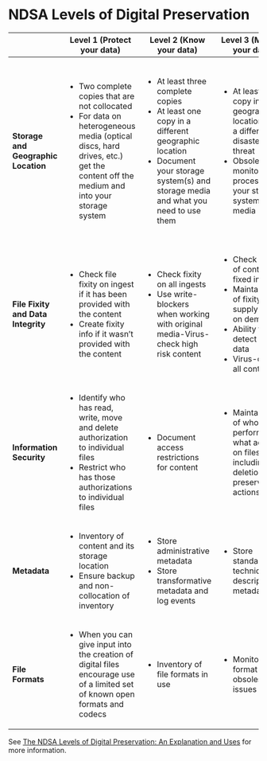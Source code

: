 # NDSA Levels of Digital Preservation
|                                     | **Level 1 (Protect your data)**                              | **Level 2 (Know your data)**                                 | **Level 3 (Monitor your data)**                              | **Level 4 (Repair your data)**                               |
| ----------------------------------- | ------------------------------------------------------------ | ------------------------------------------------------------ | ------------------------------------------------------------ | ------------------------------------------------------------ |
| **Storage and Geographic Location** | <ul><li>Two complete copies that are not collocated</li><li>For data on heterogeneous media (optical discs, hard drives, etc.) get the content off the medium and into your storage system</li></ul> | <ul><li>At least three complete copies</li><li>At least one copy in a different geographic location</li><li>Document your storage system(s) and storage media and what you need to use them</li></ul> | <ul><li>At least one copy in a geographic location with a different disaster threat</li><li>Obsolescence monitoring process for your storage system(s) and media</li></ul> | <ul><li>At least three copies in geographic locations with different disaster threats</li><li>Have a comprehensive plan in place that will keep files and metadata on currently accessible media or systems</li></ul> |
| **File Fixity and Data Integrity**  | <ul><li>Check file fixity on ingest if it has been provided with the content</li><li>Create fixity info if it wasn’t provided with the content</li></ul> | <ul><li>Check fixity on all ingests</li><li>Use write-blockers when working with original media-Virus-check high risk content</li></ul> | <ul><li>Check fixity of content at fixed intervals</li><li>Maintain logs of fixity info; supply audit on demand</li><li>Ability to detect corrupt data</li><li>Virus-check all content</li></ul> | <ul><li>Check fixity of all content in response to specific events or activities</li><li>Ability to replace/repair corrupted data</li><li>Ensure no one person has write access to all copies</li></ul> |
| **Information Security**            | <ul><li>Identify who has read, write, move and delete authorization to individual files</li><li>Restrict who has those authorizations to individual files</li></ul> | <ul><li>Document access restrictions for content</li></ul>                   | <ul><li>Maintain logs of who performed what actions on files, including deletions and preservation actions</li></ul> | <ul><li>Perform audit of logs</li></ul>                                      |
| **Metadata**                        | <ul><li>Inventory of content and its storage location</li><li>Ensure backup and non-collocation of inventory</li></ul> | <ul><li>Store administrative metadata</li><li>Store transformative metadata and log events</li></ul> | <ul><li>Store standard technical and descriptive metadata</li></ul>          | <ul><li>Store standard preservation metadata</li></ul>                       |
| **File Formats**                    | <ul><li>When you can give input into the creation of digital files encourage use of a limited set of known open formats and codecs</li></ul> | <ul><li>Inventory of file formats in use</li></ul>                           | <ul><li>Monitor file format obsolescence issues</li></ul>                    | <ul><li>Perform format migrations, emulation and similar activities as needed</li></ul> |

See [The NDSA Levels of Digital Preservation: An Explanation and Uses](http://ndsa.org/documents/NDSA_Levels_Archiving_2013.pdf) for more information.
